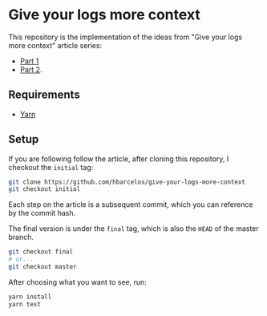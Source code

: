 # Give your logs more context

This repository is the implementation of the ideas from "Give your logs more context" article series:

- [Part 1](https://itnext.io/give-your-logs-more-context-7b43ea6b4ae6) 
- [Part 2](https://medium.com/@hbarcelos/give-your-logs-more-context-part-2-c2c952724e04).

## Requirements

- [Yarn](https://yarnpkg.com/en/docs/install)

## Setup

If you are following follow the article, after cloning this repository, I checkout the `initial` tag:

```bash
git clone https://github.com/hbarcelos/give-your-logs-more-context
git checkout initial
```

Each step on the article is a subsequent commit, which you can reference by the commit hash. 

The final version is under the `final` tag, which is also the `HEAD` of the master branch.

```bash
git checkout final
# or...
git checkout master
```

After choosing what you want to see, run:

```bash
yarn install
yarn test
```
